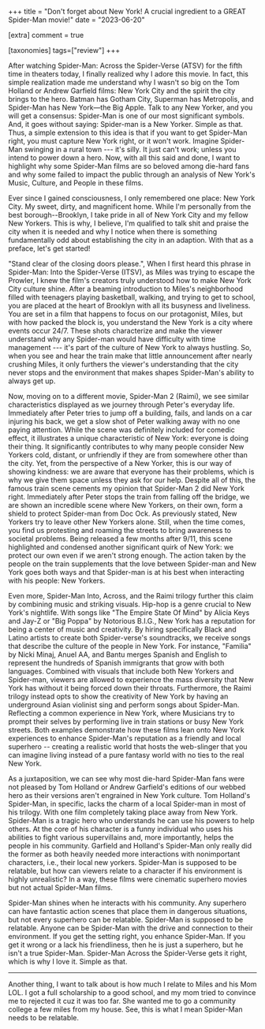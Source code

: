+++
title = "Don't forget about New York! A crucial ingredient to a GREAT Spider-Man movie!"
date = "2023-06-20"

[extra]
comment = true

[taxonomies]
tags=["review"]
+++

After watching Spider-Man: Across the Spider-Verse (ATSV) for the fifth time in theaters today, I finally
realized why I adore this movie. In fact, this simple realization made me understand why I wasn't so
big on the Tom Holland or Andrew Garfield films: New York City and the spirit the city brings to the
hero. Batman has Gotham City, Superman has Metropolis, and Spider-Man has New York—the Big Apple.
Talk to any New Yorker, and you will get a consensus: Spider-Man is one of our most significant
symbols. And, it goes without saying: Spider-man is a New Yorker. Simple as that. Thus, a simple
extension to this idea is that if you want to get Spider-Man right, you must capture New York right,
or it won't work. Imagine Spider-Man swinging in a rural town --- it's silly. It just can't work;
unless you intend to power down a hero. Now, with all this said and done, I want to highlight why
some Spider-Man films are so beloved among die-hard fans and why some failed to impact the public
through an analysis of New York's Music, Culture, and People in these films.

Ever since I gained consciousness, I only remembered one place: New York City. My sweet, dirty, and
magnificent home. While I'm personally from the best borough--Brooklyn, I take pride in all of New
York City and my fellow New Yorkers. This is why, I believe, I'm qualified to talk shit and praise
the city when it is needed and why I notice when there is something fundamentally odd about
establishing the city in an adaption. With that as a preface, let's get started!


"Stand clear of the closing doors please.", When I first heard this phrase in Spider-Man: Into the
Spider-Verse (ITSV), as Miles was trying to escape the Prowler, I knew the film's creators truly
understood how to make New York City culture shine. After a beaming introduction to Miles's neighborhood
filled with teenagers playing basketball, walking, and trying to get to school, you are placed at
the heart of Brooklyn with all its busyness and liveliness. You are set in a film that 
happens to focus on our protagonist, Miles, but with how packed the block is, you understand the New
York is a city where events occur 24/7. These shots characterize and make the viewer understand
why any Spider-man would have difficulty with time management --- it's part of the culture of New
York to always hustling. So, when you see and hear the train make that little announcement after
nearly crushing Miles, it only furthers the viewer's understanding that the city never stops and
the environment that makes shapes Spider-Man's ability to always get up.

Now, moving on to a different movie, Spider-Man 2 (Raimi), we see similar characteristics displayed
as we journey through Peter's everyday life. Immediately after Peter tries to jump off a building,
fails, and lands on a car injuring his back, we get a slow shot of Peter walking away with no one
paying attention. While the scene was definitely included for comedic effect, it illustrates a
unique characteristic of New York: everyone is doing their thing. It significantly contributes to
why many people consider New Yorkers cold, distant, or unfriendly if they are from somewhere other
than the city. Yet, from the perspective of a New Yorker, this is our way of showing kindness: we
are aware that everyone has their problems, which is why we give them space unless they ask for our
help. Despite all of this, the famous train scene cements my opinion that Spider-Man 2 did New York
right. Immediately after Peter stops the train from falling off the bridge, we are shown an
incredible scene where New Yorkers, on their own, form a shield to protect Spider-man from Doc Ock.
As previously stated, New Yorkers try to leave other New Yorkers alone. Still, when the time comes,
you find us protesting and roaming the streets to bring awareness to societal problems. Being
released a few months after 9/11, this scene highlighted and condensed another significant quirk of
New York: we protect our own even if we aren't strong enough. The action taken by the people on the
train supplements that the love between Spider-man and New York goes both ways and that Spider-man
is at his best when interacting with his people: New Yorkers.

Even more, Spider-Man Into, Across, and the Raimi trilogy further this claim by combining music and
striking visuals. Hip-hop is a genre crucial to New York's nightlife. With songs like "The Empire
State Of Mind" by Alicia Keys and Jay-Z or "Big Poppa" by Notorious B.I.G., New York has a
reputation for being a center of music and creativity. By hiring specifically Black and Latino
artists to create both Spider-verse's soundtracks, we receive songs that describe the culture of the
people in New York. For instance, "Familia" by Nicki Minaj, Anuel AA, and Bantu merges Spanish and
English to represent the hundreds of Spanish immigrants that grow with both languages. Combined with
visuals that include both New Yorkers and Spider-man, viewers are allowed to experience the mass
diversity that New York has without it being forced down their throats. Furthermore, the Raimi
trilogy instead opts to show the creativity of New York by having an underground Asian violinist
sing and perform songs about Spider-Man. Reflecting a common experience in New York, where Musicians
try to prompt their selves by performing live in train stations or busy New York streets. Both
examples demonstrate how these films lean onto New York experiences to enhance Spider-Man's
reputation as a friendly and local superhero -- creating a realistic world that hosts the
web-slinger that you can imagine living instead of a pure fantasy world with no ties to the real New
York.



As a juxtaposition, we can see why most die-hard Spider-Man fans were not pleased by Tom Holland or
Andrew Garfield's editions of our webbed hero as their versions aren't engrained in New York
culture. Tom Holland's Spider-Man, in specific, lacks the charm of a local Spider-man in most of his
trilogy. With one film completely taking place away from New York. Spider-Man is a tragic hero who
understands he can use his powers to help others. At the core of his character is a funny individual
who uses his abilities to fight various supervillains and, more importantly, helps the people in his
community. Garfield and Holland's Spider-Man only really did the former as both heavily needed more
interactions with nonimportant characters, i.e., their local new yorkers. Spider-Man is supposed to
be relatable, but how can viewers relate to a character if his environment is highly unrealistic? In
a way, these films were cinematic superhero movies but not actual Spider-Man films. 


Spider-Man shines when he interacts with his community. Any superhero can have fantastic action
scenes that place them in dangerous situations, but not every superhero can be relatable. Spider-Man
is supposed to be relatable. Anyone can be Spider-Man with the drive and connection to their
environment. If you get the setting right, you enhance Spider-Man. If you get it wrong or a lack his
friendliness, then he is just a superhero, but he isn't a true Spider-Man. Spider-Man Across the
Spider-Verse gets it right, which is why I love it. Simple as that.


---

Another thing, I want to talk about is how much I relate to Miles and his Mom LOL. I got a full
scholarship to a good school, and my mom tried to convince me to rejected it cuz it was too far. She
wanted me to go a community college a few miles from my house. See, this is what I mean Spider-Man
needs to be relatable.
